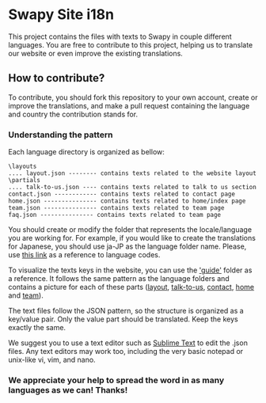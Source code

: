 # Swapy Site i18n
This project contains the files with texts to Swapy in couple different languages. You are free to contribute to this project, helping us to translate our website or even improve the existing translations.

## How to contribute?
To contribute, you should fork this repository to your own account, create or improve the translations, and make a pull request containing the language and country the contribution stands for.

### Understanding the pattern
Each language directory is organized as bellow:

    \layouts
    .... layout.json -------- contains texts related to the website layout
    \partials
    .... talk-to-us.json ---- contains texts related to talk to us section
    contact.json ------------ contains texts related to contact page
    home.json --------------- contains texts related to home/index page
    team.json --------------- contains texts related to team page
    faq.json --------------- contains texts related to team page

You should create or modify the folder that represents the locale/language you are working for. For example, if you would like to create the translations for Japanese, you should use ja-JP as the language folder name. Please, use [this link](https://msdn.microsoft.com/en-us/library/ee825488(v=cs.20).aspx) as a reference to language codes.

To visualize the texts keys in the website, you can use the ['guide'](https://github.com/SwapyNetwork/swapy-site-i18n/tree/master/guide) folder as a reference. It follows the same pattern as the language folders and contains a picture for each of these parts ([layout](https://github.com/swapynetwork/swapy-site-i18n/blob/master/guide/layouts/layout.png), [talk-to-us](https://github.com/swapynetwork/swapy-site-i18n/blob/master/guide/partials/talk-to-us.png), [contact](https://github.com/swapynetwork/swapy-site-i18n/blob/master/guide/contact.png), [home](https://github.com/swapynetwork/swapy-site-i18n/blob/master/guide/home.png) and [team](https://github.com/swapynetwork/swapy-site-i18n/blob/master/guide/team.png)).

The text files follow the JSON pattern, so the structure is organized as a key/value pair. Only the value part should be translated. Keep the keys exactly the same.

We suggest you to use a text editor such as [Sublime Text](https://www.sublimetext.com/) to edit the .json files. Any text editors may work too, including the very basic notepad or unix-like vi, vim, and nano.

### We appreciate your help to spread the word in as many languages as we can! Thanks!

